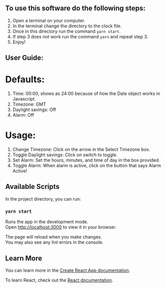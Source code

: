 ## To use this software do the following steps:
1. Open a terminal on your computer.
2. In the terminal change the directory to the clock file.
3. Once in this directory run the command `yarn start`.
4. If step 3 does not work run the command `yarn` and repeat step 3.
5. Enjoy!

## User Guide:
# Defaults:
  1. Time: 00:00, shows as 24:00 because of how the Date object works in Javascript.
  2. Timezone: GMT
  3. Daylight savings: Off
  4. Alarm: Off
# Usage:
  1. Change Timezone: Click on the arrow in the Select Timezone box.
  2. Toggle Daylight savings: Click on switch to toggle.
  3. Set Alarm: Set the hours, minutes, and time of day in the box provided.
  4. Toggle Alarm: When alarm is active, click on the button that says Alarm Active!

## Available Scripts

In the project directory, you can run:

### `yarn start`

Runs the app in the development mode.\
Open [http://localhost:3000](http://localhost:3000) to view it in your browser.

The page will reload when you make changes.\
You may also see any lint errors in the console.

## Learn More

You can learn more in the [Create React App documentation](https://facebook.github.io/create-react-app/docs/getting-started).

To learn React, check out the [React documentation](https://reactjs.org/).

